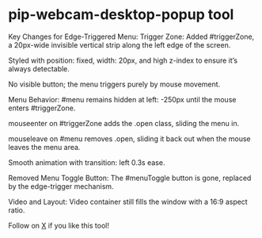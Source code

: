 # pip-webcam-desktop-popup tool
Key Changes for Edge-Triggered Menu:
Trigger Zone:
Added #triggerZone, a 20px-wide invisible vertical strip along the left edge of the screen.

Styled with position: fixed, width: 20px, and high z-index to ensure it’s always detectable.

No visible button; the menu triggers purely by mouse movement.

Menu Behavior:
#menu remains hidden at left: -250px until the mouse enters #triggerZone.

mouseenter on #triggerZone adds the .open class, sliding the menu in.

mouseleave on #menu removes .open, sliding it back out when the mouse leaves the menu area.

Smooth animation with transition: left 0.3s ease.

Removed Menu Toggle Button:
The #menuToggle button is gone, replaced by the edge-trigger mechanism.

Video and Layout:
Video container still fills the window with a 16:9 aspect ratio.


Follow on <a href="https://x.com/just_stuff_tm">X</a> if you like this tool!

